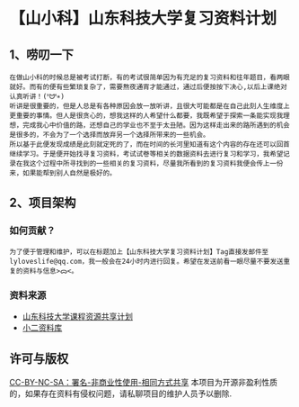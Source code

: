 # 【山小科】山东科技大学复习资料计划
## 1、唠叨一下

	在做山小科的时候总是被考试打断，有的考试很简单因为有充足的复习资料和往年题目，看两眼就好。而有的便有些繁琐复杂了，需要熬夜通宵才能通过，通过后便按按下决心,以后上课绝对认真听讲！(ᕑᗢᓫ∗)
	听讲是很重要的，但是人总是有各种原因会放一放听讲，且很大可能都是在自己此刻人生维度上更重要的事情。但人是很贪心的，想我这样的人希望什么都要，我既希望于探索一条能实现我理想，完成我心中价值的路，还想自己的学业也不至于太丑陋。因为这样走出来的路所遇到的机会是很多的，不会为了一个选择而放弃另一个选择所带来的一些机会。
 	所以基于此便发现成绩是此刻就定死的了，而在时间的长河里知道有这个内容的存在还可以回首继续学习。于是便开始找寻复习资料，考试试卷等相关的数据资料去进行复习和学习，我希望记录在我这个过程中所寻找到的一些相关的复习资料，尽量我所看到的复习资料我便会传上一份来，如果能帮到别人自然是极好的。
## 2、项目架构
### 如何贡献？
	为了便于管理和维护，可以在标题加上【山东科技大学复习资料计划】Tag直接发邮件至lyloveslife@qq.com，我一般会在24小时内进行回复。希望在发送前看一眼尽量不要发送重复的资料与信息>ᯅ<。
### 资料来源
- [山东科技大学课程资源共享计划](https://github.com/deepwzh/sdust-examination-materials.git)
- [小二资料库](https://mp.weixin.qq.com/s/5Hedjls_RRrrInFjYU5Skw)
 ## 许可与版权
[CC-BY-NC-SA：署名-非商业性使用-相同方式共享](https://creativecommons.org/licenses/by-nc-sa/4.0/deed.zh)
本项目为开源非盈利性质的，如果存在资料有侵权问题，请私聊项目的维护人员予以删除.
